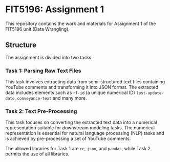 # FIT5196: Assignment 1

This repository contains the work and materials for Assignment 1 of the FIT5196 unit (Data Wrangling).

## Structure

The assignment is divided into two tasks:

### Task 1: Parsing Raw Text Files
This task involves extracting data from semi-structured text files containing YouTube comments and transforming it into JSON format. The extracted data includes elements such as `rf-id` (a unique numerical ID) `last-update-date`, `conveyance-text` and many more.

### Task 2: Text Pre-Processing
This task focuses on converting the extracted text data into a numerical representation suitable for downstream modeling tasks. The numerical representation is essential for natural language processing (NLP) tasks and is achieved by pre-processing a set of YouTube comments.

The allowed libraries for Task 1 are `re`, `json`, and `pandas`, while Task 2 permits the use of all libraries.






